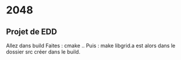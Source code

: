 # 2048
Projet de EDD
-------------

Allez dans build
Faites : cmake ..
Puis : make
libgrid.a est alors dans le dossier src créer dans le build.
